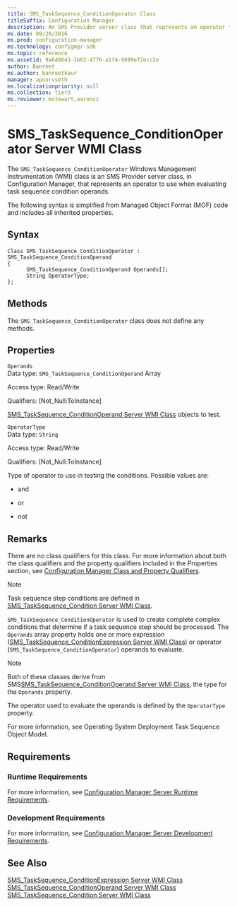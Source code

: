 ```yaml
---
title: SMS_TaskSequence_ConditionOperator Class
titleSuffix: Configuration Manager
description: An SMS Provider server class that represents an operator to use when evaluating task sequence condition operands.
ms.date: 09/20/2016
ms.prod: configuration-manager
ms.technology: configmgr-sdk
ms.topic: reference
ms.assetid: 9a648643-1b62-4776-a1f4-9699e72ecc2e
author: Banreet
ms.author: banreetkaur
manager: apoorvseth
ms.localizationpriority: null
ms.collection: tier3
ms.reviewer: mstewart,aaroncz 
---
```

# SMS_TaskSequence_ConditionOperator Server WMI Class
The `SMS_TaskSequence_ConditionOperator` Windows Management Instrumentation (WMI) class is an SMS Provider server class, in Configuration Manager, that represents an operator to use when evaluating task sequence condition operands.  

 The following syntax is simplified from Managed Object Format (MOF) code and includes all inherited properties.  

## Syntax  

```  
Class SMS_TaskSequence_ConditionOperator : SMS_TaskSequence_ConditionOperand  
{  
      SMS_TaskSequence_ConditionOperand Operands[];  
      String OperatorType;  
};  
```  

## Methods  
 The `SMS_TaskSequence_ConditionOperator` class does not define any methods.  

## Properties  
 `Operands`  
 Data type: `SMS_TaskSequence_ConditionOperand` Array  

 Access type: Read/Write  

 Qualifiers: [Not_Null:ToInstance]  

 [SMS_TaskSequence_ConditionOperand Server WMI Class](../../../develop/reference/osd/sms_tasksequence_conditionoperand-server-wmi-class.md) objects to test.  

 `OperatorType`  
 Data type: `String`  

 Access type: Read/Write  

 Qualifiers: [Not_Null:ToInstance]  

 Type of operator to use in testing the conditions. Possible values are:  

-   and  

-   or  

-   not  

## Remarks  
 There are no class qualifiers for this class. For more information about both the class qualifiers and the property qualifiers included in the Properties section, see [Configuration Manager Class and Property Qualifiers](../../../develop/reference/misc/class-and-property-qualifiers.md).  

> [!NOTE]
>  Task sequence step conditions are defined in [SMS_TaskSequence_Condition Server WMI Class](../../../develop/reference/osd/sms_tasksequence_condition-server-wmi-class.md).  

 `SMS_TaskSequence_ConditionOperator` is used to create complete complex conditions that determine if a task sequence step should be processed. The `Operands` array property holds one or more expression ([SMS_TaskSequence_ConditionExpression Server WMI Class](../../../develop/reference/osd/sms_tasksequence_conditionexpression-server-wmi-class.md)) or operator (`SMS_TaskSequence_ConditionOperator`) operands to evaluate.  

> [!NOTE]
>  Both of these classes derive from SMS[SMS_TaskSequence_ConditionOperand Server WMI Class](../../../develop/reference/osd/sms_tasksequence_conditionoperand-server-wmi-class.md), the type for the  `Operands` property.  

 The operator used to evaluate the operands is defined by the `OperatorType` property.  

 For more information, see Operating System Deployment Task Sequence Object Model.  

## Requirements  

### Runtime Requirements  
 For more information, see [Configuration Manager Server Runtime Requirements](../../../develop/core/reqs/server-runtime-requirements.md).  

### Development Requirements  
 For more information, see [Configuration Manager Server Development Requirements](../../../develop/core/reqs/server-development-requirements.md).  

## See Also  
 [SMS_TaskSequence_ConditionExpression Server WMI Class](../../../develop/reference/osd/sms_tasksequence_conditionexpression-server-wmi-class.md)   
 [SMS_TaskSequence_ConditionOperand Server WMI Class](../../../develop/reference/osd/sms_tasksequence_conditionoperand-server-wmi-class.md)   
 [SMS_TaskSequence_Condition Server WMI Class](../../../develop/reference/osd/sms_tasksequence_condition-server-wmi-class.md)
